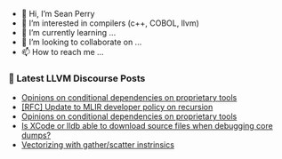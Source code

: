 - 👋 Hi, I’m Sean Perry
- 👀 I’m interested in compilers (c++, COBOL, llvm)
- 🌱 I’m currently learning ...
- 💞️ I’m looking to collaborate on ...
- 📫 How to reach me ...

<!---
s66perry/s66perry is a ✨ special ✨ repository because its `README.md` (this file) appears on your GitHub profile.
You can click the Preview link to take a look at your changes.
--->
### 📕 Latest LLVM Discourse Posts

<!-- DISCOURSE-LLVM:START -->
- [Opinions on conditional dependencies on proprietary tools](https://discourse.llvm.org/t/opinions-on-conditional-dependencies-on-proprietary-tools/62236#post_14)
- [[RFC] Update to MLIR developer policy on recursion](https://discourse.llvm.org/t/rfc-update-to-mlir-developer-policy-on-recursion/62235#post_9)
- [Opinions on conditional dependencies on proprietary tools](https://discourse.llvm.org/t/opinions-on-conditional-dependencies-on-proprietary-tools/62236#post_13)
- [Is XCode or lldb able to download source files when debugging core dumps?](https://discourse.llvm.org/t/is-xcode-or-lldb-able-to-download-source-files-when-debugging-core-dumps/62226#post_5)
- [Vectorizing with gather/scatter instrinsics](https://discourse.llvm.org/t/vectorizing-with-gather-scatter-instrinsics/61736#post_5)
<!-- DISCOURSE-LLVM:END -->
